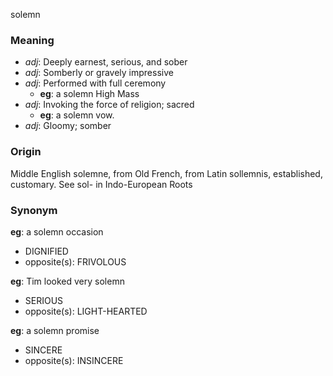 solemn
### Meaning
+ _adj_: Deeply earnest, serious, and sober
+ _adj_: Somberly or gravely impressive
+ _adj_: Performed with full ceremony
    + __eg__: a solemn High Mass
+ _adj_: Invoking the force of religion; sacred
    + __eg__: a solemn vow.
+ _adj_: Gloomy; somber

### Origin

Middle English solemne, from Old French, from Latin sollemnis, established, customary. See sol- in Indo-European Roots

### Synonym

__eg__: a solemn occasion

+ DIGNIFIED
+ opposite(s): FRIVOLOUS

__eg__: Tim looked very solemn

+ SERIOUS
+ opposite(s): LIGHT-HEARTED

__eg__: a solemn promise

+ SINCERE
+ opposite(s): INSINCERE


